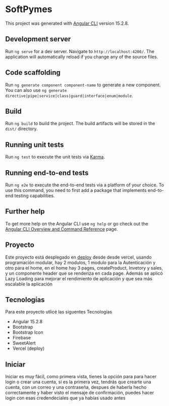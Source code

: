 # SoftPymes

This project was generated with [Angular CLI](https://github.com/angular/angular-cli) version 15.2.8.

## Development server

Run `ng serve` for a dev server. Navigate to `http://localhost:4200/`. The application will automatically reload if you change any of the source files.

## Code scaffolding

Run `ng generate component component-name` to generate a new component. You can also use `ng generate directive|pipe|service|class|guard|interface|enum|module`.

## Build

Run `ng build` to build the project. The build artifacts will be stored in the `dist/` directory.

## Running unit tests

Run `ng test` to execute the unit tests via [Karma](https://karma-runner.github.io).

## Running end-to-end tests

Run `ng e2e` to execute the end-to-end tests via a platform of your choice. To use this command, you need to first add a package that implements end-to-end testing capabilities.

## Further help

To get more help on the Angular CLI use `ng help` or go check out the [Angular CLI Overview and Command Reference](https://angular.io/cli) page.

## Proyecto
Este proyecto está desplegado en [deploy](https://soft-pymes.vercel.app/) desde desde vercel, usando programación modular, hay 2 modulos, 1 modulo para la Autenticación y otro para el home, en el home hay 3 pages, createProduct, Invetory y sales, y un componente header que se renderiza en cada page. Además se aplicó Lazy Loading para mejorar el rendimiento de aplicación y que sea más escalable la aplicación

## Tecnologías
Para este proyecto utlicé las siguentes Tecnologías

- Angular 15.2.8
- Bootstrap
- Bootstrap Icon
- Firebase
- SweetAlert
- Vercel (deploy)

## Iniciar
Iniciar es muy fácil, como primera vista, tienes la opción para para hacer login o crear una cuenta, si es la primera vez, tendrás que crearte una cuenta, con un correo y una contraseña, despues de haberla hecho correctamente y haber visto el mensaje de confirmación, puedes hacer login con esas credendeciales que ya habías usado antes
